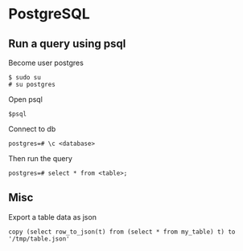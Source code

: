 # PostgreSQL

## Run a query using psql

Become user postgres

```
$ sudo su
# su postgres
```

Open psql
```
$psql
```


Connect to db
```
postgres=# \c <database>
```

Then run the query
```
postgres=# select * from <table>;
```


## Misc

Export a table data as json

```
copy (select row_to_json(t) from (select * from my_table) t) to '/tmp/table.json'
```
